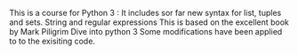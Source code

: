 This is a course for Python 3 :
It includes sor far new syntax for list, tuples and sets.
String and regular expressions
This is based on the excellent book by Mark Piligrim Dive into python 3
Some modifications have been applied to to the exisiting code.
